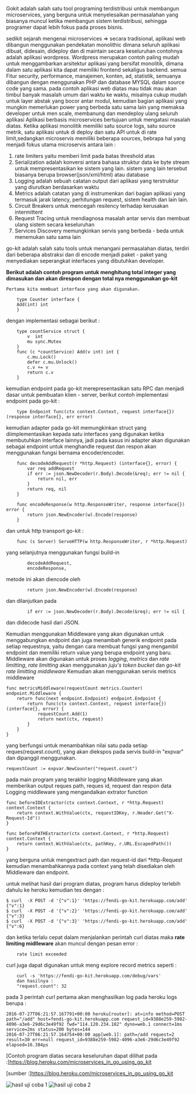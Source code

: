 Gokit adalah salah satu tool programing terdistribusi untuk membangun microservices, 
    yang berguna untuk menyelesaikan permasalahan yang biasanya muncul ketika membangun 
    sistem terdistribusi, sehingga programer dapat lebih fokus pada proses bisnis.
    
sedikit sejarah mengenai microservices => secara tradisional, aplikasi web dibangun menggunakan 
    pendekatan monolithic dimana seluruh aplikasi dibuat, didesain, dideploy dan di maintain secara keseluruhan
        contohnya adalah aplikasi wordpress. Wordpress merupakan contoh paling mudah untuk menggambarkan arsitektur 
        aplikasi yang bersifat monolitik, dimana dalam satu aplikasi kita dapat memiliki frontend sekaligus backend.
        semua Fitur security, performance, manajemen, konten, ad, statistik, semuanya dibangun dengan menggunakan
        PHP dan database MYSQL dalam source code yang sama.
pada contoh aplikasi web diatas mau tidak mau akan timbul banyak masalah umum dari waktu ke waktu, misalnya
cukup mudah untuk layer abstak yang bocor antar modul, kemudian bagian aplikasi yang mungkin memerlukan 
power yang berbeda satu sama lain yang memaksa developer untuk men scale, membanung dan mendeploy ulang seluruh aplikasi
Aplikasi berbasis microservices bertujuan untuk mengatasi masalah diatas.
Ketika aplikasi monolitik memiliki satu source logs, satu source metrik, satu aplikasi untuk di deploy 
dan satu API untuk di rate limit,sedangkan microservis memiliki beberapa sources, bebrapa hal yang menjadi
fokus utama microservis antara lain :
 1. rate limiters yaitu memberi limit pada batas threshold atas
 2. Serialization adalah konversi antara bahasa struktur data ke byte stream untuk mempresentasikan ke sistem yang lain.
	sistem yang lain tersebut biasanya berupa browser(json/xml/html) atau database
 3. Logging adalah sebuah catatan output dari aplikasi yang terstruktur yang diurutkan berdasarkan waktu
 4. Metrics adalah catatan yang di instrumenkan dari bagian aplikasi yang termasuk jarak latency, perhitungan request, sistem health dan lain lain. 
 5. Circuit Breakers untuk mencegah resilency terhadap kerusakan intermittent
 6. Request Tracing untuk mendiagnosa masalah antar servis dan membuat ulang sistem secara keseluruhan
 7. Services Discovery memungkinkan servis yang berbeda - beda untuk menemukan satu sama lain

go-kit adalah salah satu tools untuk menangani permasalahan diatas, terdiri dari beberapa abstraksi dan di encode 
menjadi paket - paket yang menyediakan seperangkat interfaces yang dibutuhkan developer.


<b>Berikut adalah contoh program untuk menghitung total integer yang dimasukan 
dan akan direspon dengan total nya menggunakan go-kit</b> 
    
    Pertama kita membuat interface yang akan digunakan.
~~~    
    type Counter interface {
	Add(int) int
	}	
~~~
dengan implementasi sebagai berikut : 
~~~	
	type countService struct {
		v  int
		mu sync.Mutex
	}
	func (c *countService) Add(v int) int {
		c.mu.Lock()
		defer c.mu.Unlock()
		c.v += v
		return c.v
	}
~~~	
kemudian endpoint pada go-kit merepresentasikan satu RPC dan menjadi dasar untuk pembuatan klien - server,
berikut contoh implementasi endpoint pada go-kit  :
~~~	
	type Endpoint func(ctx context.Context, request interface{}) (response interface{}, err error)
~~~	
kemudian adapter pada go-kit memungkinkan struct yang diimplementasikan kepada satu interfaces 
yang digunakan ketika membutuhkan interface lainnya, jadi pada kasus ini adapter akan digunakan sebagai endpoint
untuk menghandle request dan respon akan menggunakan fungsi bernama encoder/encoder.
~~~
	func decodeAddRequest(r *http.Request) (interface{}, error) {
		var req addRequest
		if err := json.NewDecoder(r.Body).Decode(&req); err != nil {
			return nil, err
		}
		return req, nil
	}

	func encodeResponse(w http.ResponseWriter, response interface{}) error {
		return json.NewEncoder(w).Encode(response)
	}
~~~	
dan untuk http transport go-kit :
~~~
	func (s Server) ServeHTTP(w http.ResponseWriter, r *http.Request)
~~~
yang selanjutnya menggunakan fungsi build-in
~~~ 
		decodeAddRequest,
		encodeResponse,
~~~
metode ini akan diencode oleh
~~~
		return json.NewEncoder(w).Encode(response)
~~~
dan dilanjutkan pada
~~~
		if err := json.NewDecoder(r.Body).Decode(&req); err != nil {
~~~
dan didecode hasil dari JSON.


Kemudian menggunakan Middleware yang akan digunakan untuk menggabungkan endpoint dan juga menambah generik endpoint
	pada setiap requestnya, yaitu dengan cara membuat fungsi 
	yang mengambil endpoint dan memiliki return value yang berupa endpoint yang baru.
	Middleware akan digunakan untuk proses <i>logging</i>, <i>metrics</i> dan <i>rate limitting</i>, <i>rate limitting</i> akan
	menggunakan <i>juju's token bucket</i> dan <i>go-kit rate limitting middleware</i>
Kemudian akan menggunakan servis metrics middleware 
~~~
func metricsMiddleware(requestCount metrics.Counter) endpoint.Middleware {
	return func(next endpoint.Endpoint) endpoint.Endpoint {
		return func(ctx context.Context, request interface{}) (interface{}, error) {
			requestCount.Add(1)
			return next(ctx, request)
		}
	}
}
~~~
yang berfungsi untuk menambahkan nilai satu pada setiap reques(request.count),
yang akan diekspos pada servis build-in "expvar" dan dipanggil menggunakan. 
~~~
requestCount := expvar.NewCounter("request.count")
~~~
pada main program
yang terakhir logging Middleware yang akan memberikan output reques path, reques id, request dan respon data
Logging middleware yang mengandalkan extrator function
~~~
func beforeIDExtractor(ctx context.Context, r *http.Request) context.Context {
	return context.WithValue(ctx, requestIDKey, r.Header.Get("X-Request-Id"))
}

func beforePATHExtractor(ctx context.Context, r *http.Request) context.Context {
	return context.WithValue(ctx, pathKey, r.URL.EscapedPath())
}
~~~
 yang berguna untuk mengextract path dan request-id dari 
*http-Request kemudian menambahkannya pada context yang telah disediakan oleh Middleware dan endpoint.


untuk melihat hasil dari program diatas, program harus dideploy terlebih dahulu ke heroku
kemudian tes dengan :
~~~
$ curl  -X POST -d '{"v":1}' 'https://fendi-go-kit.herokuapp.com/add'
{"v":1}
$ curl  -X POST -d '{"v":2}' 'https://fendi-go-kit.herokuapp.com/add'
{"v":3}
$ curl  -X POST -d '{"v":3}' 'https://fendi-go-kit.herokuapp.com/add'
{"v":6}
~~~
dan ketika terlalu cepat dalam menjalankan perintah curl diatas
maka <b>rate limiting midlleware</b> akan muncul dengan pesan error :
~~~
	rate limit exceeded
~~~
curl juga dapat digunakan untuk meng explore record metrics seperti : 
~~~
	curl -s 'https://fendi-go-kit.herokuapp.com/debug/vars'
	dan hasilnya :
	"request.count": 32
~~~
pada 3 perintah curl pertama akan menghasilkan log pada heroku logs berupa : 
~~~
2016-07-27T06:21:57.167791+00:00 heroku[router]: at=info method=POST path="/add" host=fendi-go-kit.herokuapp.com request_id=9388e259-5982-4096-a3e6-29d6c3e49f92 fwd="114.120.234.182" dyno=web.1 connect=1ms service=2ms status=200 bytes=144
2016-07-27T06:21:57.164754+00:00 app[web.1]: path=/add request=2 result=30 err=null request_id=9388e259-5982-4096-a3e6-29d6c3e49f92 elapsed=16.384µs
~~~

[Contoh program diatas secara keseluruhan dapat dilihat pada :]https://blog.heroku.com/microservices_in_go_using_go_kit

[sumber :]https://blog.heroku.com/microservices_in_go_using_go_kit

![hasil uji coba 1](https://s31.postimg.org/z10ty0u97/hasil.png)
![hasil uji coba 2](https://s32.postimg.org/lf1utn245/hasil2.png)
